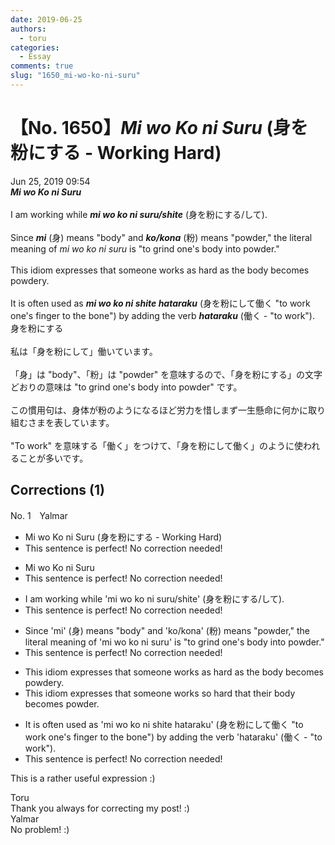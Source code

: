 ```yaml
---
date: 2019-06-25
authors:
  - toru
categories:
  - Essay
comments: true
slug: "1650_mi-wo-ko-ni-suru"
---
```


# 【No. 1650】<strong><em>Mi wo Ko ni Suru</strong></em> (身を粉にする - Working Hard)
<div class="date">Jun 25, 2019 09:54</div>
<div id="post"><div id="body_show_ori">
<strong><em>Mi wo Ko ni Suru</strong></em><br/><br/>I am working while <strong><em>mi wo ko ni suru/shite</em></strong> (身を粉にする/して).<br/><br/>Since <strong><em>mi</em></strong> (身) means "body" and <strong><em>ko/kona</em></strong> (粉) means "powder," the literal meaning of <em>mi wo ko ni suru</em> is "to grind one's body into powder."<br/><br/>This idiom expresses that someone works as hard as the body becomes powdery.<br/><br/>It is often used as <strong><em>mi wo ko ni shite hataraku</em></strong> (身を粉にして働く "to work one's finger to the bone") by adding the verb <strong><em>hataraku</em></strong> (働く - "to work").
</div></div>

<!-- more -->

<div id="post_ja"><div id="body_show_mo">
身を粉にする<br/><br/>私は「身を粉にして」働いています。<br/><br/>「身」は "body"、「粉」は "powder" を意味するので、「身を粉にする」の文字どおりの意味は "to grind one's body into powder" です。<br/><br/>この慣用句は、身体が粉のようになるほど労力を惜しまず一生懸命に何かに取り組むさまを表しています。<br/><br/>"To work" を意味する「働く」をつけて、「身を粉にして働く」のように使われることが多いです。
</div></div>

## Corrections (1)
<div id="block"><div class="first_name"> No. 1　<span class="just_name">Yalmar</span></div><div id="block2">
<ul class="correction_field">
<li class="incorrect">Mi wo Ko ni Suru (身を粉にする - Working Hard)</li>
<li class="corrected perfect">This sentence is perfect! No correction needed!</li>
</ul>
<ul class="correction_field">
<li class="incorrect">Mi wo Ko ni Suru</li>
<li class="corrected perfect">This sentence is perfect! No correction needed!</li>
</ul>
<ul class="correction_field">
<li class="incorrect">I am working while 'mi wo ko ni suru/shite' (身を粉にする/して).</li>
<li class="corrected perfect">This sentence is perfect! No correction needed!</li>
</ul>
<ul class="correction_field">
<li class="incorrect">Since 'mi' (身) means "body" and 'ko/kona' (粉) means "powder," the literal meaning of 'mi wo ko ni suru' is "to grind one's body into powder."</li>
<li class="corrected perfect">This sentence is perfect! No correction needed!</li>
</ul>
<ul class="correction_field">
<li class="incorrect">This idiom expresses that someone works as hard as the body becomes powdery.</li>
<li class="corrected correct">
This idiom expresses that someone works <span class="f_red">so</span> hard <span class="f_red">that their</span> body becomes <span class="f_red">powder</span>.
</li>
</ul>
<ul class="correction_field">
<li class="incorrect">It is often used as 'mi wo ko ni shite hataraku' (身を粉にして働く "to work one's finger to the bone") by adding the verb 'hataraku' (働く - "to work").</li>
<li class="corrected perfect">This sentence is perfect! No correction needed!</li>
</ul>
<p class="comment_small">
 This is a rather useful expression :)
</p>

</div><div class="name"><span class="just_name">Toru</span><br>
Thank you always for correcting my post! :)
</div>
<div class="name"><span class="just_name">Yalmar</span><br>
No problem! :)
</div>
</div>
